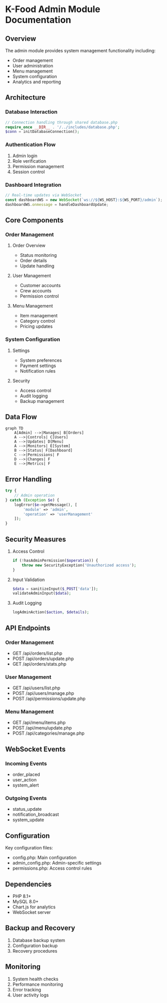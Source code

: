 # K-Food Admin Module Documentation

## Overview

The admin module provides system management functionality including:

- Order management
- User administration
- Menu management
- System configuration
- Analytics and reporting

## Architecture

### Database Interaction

```php
// Connection handling through shared database.php
require_once __DIR__ . '/../includes/database.php';
$conn = initDatabaseConnection();
```

### Authentication Flow

1. Admin login
2. Role verification
3. Permission management
4. Session control

### Dashboard Integration

```javascript
// Real-time updates via WebSocket
const dashboardWS = new WebSocket(`ws://${WS_HOST}:${WS_PORT}/admin`);
dashboardWS.onmessage = handleDashboardUpdate;
```

## Core Components

### Order Management

1. Order Overview

   - Status monitoring
   - Order details
   - Update handling

2. User Management

   - Customer accounts
   - Crew accounts
   - Permission control

3. Menu Management
   - Item management
   - Category control
   - Pricing updates

### System Configuration

1. Settings

   - System preferences
   - Payment settings
   - Notification rules

2. Security
   - Access control
   - Audit logging
   - Backup management

## Data Flow

```mermaid
graph TD
    A[Admin] -->|Manages| B[Orders]
    A -->|Controls| C[Users]
    A -->|Updates| D[Menu]
    A -->|Monitors| E[System]
    B -->|Status| F[Dashboard]
    C -->|Permissions| F
    D -->|Changes| F
    E -->|Metrics| F
```

## Error Handling

```php
try {
    // Admin operation
} catch (Exception $e) {
    logError($e->getMessage(), [
        'module' => 'admin',
        'operation' => 'userManagement'
    ]);
}
```

## Security Measures

1. Access Control

   ```php
   if (!hasAdminPermission($operation)) {
       throw new SecurityException('Unauthorized access');
   }
   ```

2. Input Validation

   ```php
   $data = sanitizeInput($_POST['data']);
   validateAdminInput($data);
   ```

3. Audit Logging
   ```php
   logAdminAction($action, $details);
   ```

## API Endpoints

### Order Management

- GET /api/orders/list.php
- POST /api/orders/update.php
- GET /api/orders/stats.php

### User Management

- GET /api/users/list.php
- POST /api/users/manage.php
- POST /api/permissions/update.php

### Menu Management

- GET /api/menu/items.php
- POST /api/menu/update.php
- POST /api/categories/manage.php

## WebSocket Events

### Incoming Events

- order_placed
- user_action
- system_alert

### Outgoing Events

- status_update
- notification_broadcast
- system_update

## Configuration

Key configuration files:

- config.php: Main configuration
- admin_config.php: Admin-specific settings
- permissions.php: Access control rules

## Dependencies

- PHP 8.1+
- MySQL 8.0+
- Chart.js for analytics
- WebSocket server

## Backup and Recovery

1. Database backup system
2. Configuration backup
3. Recovery procedures

## Monitoring

1. System health checks
2. Performance monitoring
3. Error tracking
4. User activity logs
